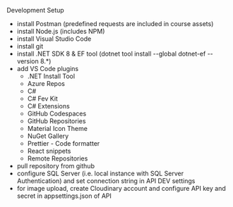Development Setup

- install Postman (predefined requests are included in course assets)
- install Node.js (includes NPM)
- install Visual Studio Code
- install git
- install .NET SDK 8 & EF tool (dotnet tool install --global dotnet-ef --version 8.*)
- add VS Code plugins
  - .NET Install Tool
  - Azure Repos
  - C#
  - C# Fev Kit
  - C# Extensions
  - GitHub Codespaces
  - GitHub Repositories
  - Material Icon Theme
  - NuGet Gallery
  - Prettier - Code formatter
  - React snippets
  - Remote Repositories
- pull repository from github
- configure SQL Server (i.e. local instance with SQL Server Authentication) and set connection string in API DEV settings
- for image upload, create Cloudinary account and configure API key and secret in appsettings.json of API
